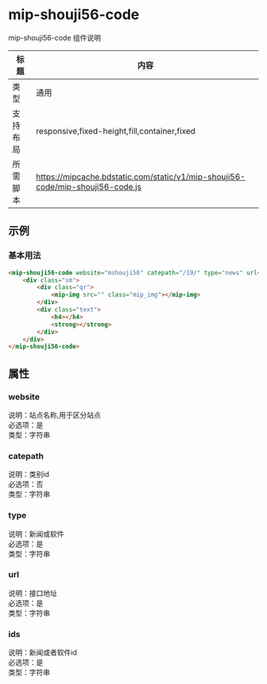 # mip-shouji56-code

mip-shouji56-code 组件说明

标题|内容
----|----
类型|通用
支持布局|responsive,fixed-height,fill,container,fixed
所需脚本|https://mipcache.bdstatic.com/static/v1/mip-shouji56-code/mip-shouji56-code.js

## 示例

### 基本用法
```html
<mip-shouji56-code website="mshouji56" catepath="/19/" type="news" url="http://pb.sys.pp8.com/api/op.ashx/getgzh" ids="1234">
    <div class="sm">
        <div class="qr">
    	    <mip-img src="" class="mip_img"></mip-img>
    	</div>
        <div class="text">
    	    <h4></h4>
    	    <strong></strong>
        </div>
    </div>
</mip-shouji56-code>
```

## 属性

### website

说明：站点名称,用于区分站点  
必选项：是  
类型：字符串


### catepath

说明：类别id  
必选项：否  
类型：字符串


### type

说明：新闻或软件  
必选项：是  
类型：字符串

### url

说明：接口地址  
必选项：是  
类型：字符串


### ids

说明：新闻或者软件id  
必选项：是  
类型：字符串